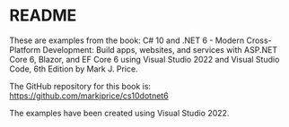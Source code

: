 # README

These are examples from the book: C# 10 and .NET 6 - Modern Cross-Platform Development: Build apps, websites, and
services with ASP.NET Core 6, Blazor, and EF Core 6 using Visual Studio 2022 and Visual Studio Code, 6th Edition by
Mark J. Price.

The GitHub repository for this book is: <https://github.com/markjprice/cs10dotnet6>

The examples have been created using Visual Studio 2022.
